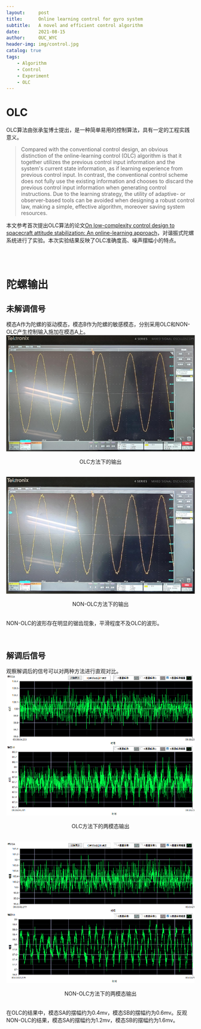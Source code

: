 ```yaml
---
layout:     post
title:      Online learning control for gyro system
subtitle:   A novel and efficient control algorithm  
date:       2021-08-15
author:     OUC_WYC
header-img: img/control.jpg
catalog: true
tags:
    - Algorithm
    - Control
    - Experiment
    - OLC
---
```


<head>
    <script src="https://cdn.mathjax.org/mathjax/latest/MathJax.js?config=TeX-AMS-MML_HTMLorMML" type="text/javascript"></script>
    <script type="text/x-mathjax-config">
        MathJax.Hub.Config({
            tex2jax: {
            skipTags: ['script', 'noscript', 'style', 'textarea', 'pre'],
            inlineMath: [['$','$']]
            }
        });
    </script>
</head>     

# OLC
OLC算法由张承玺博士提出，是一种简单易用的控制算法，具有一定的工程实践意义。

> Compared with the conventional control design, an obvious distinction of the online-learning control (OLC) algorithm is that it together utilizes the previous control input information and the system's current state information, as if learning experience from previous control input. In contrast, the conventional control scheme does not fully use the existing information and chooses to discard the previous control input information when generating control instructions. Due to the learning strategy, the utility of adaptive- or observer-based tools can be avoided when designing a robust control law, making a simple, effective algorithm, moreover saving system resources.
 

本文参考首次提出OLC算法的论文[On low-complexity control design to spacecraft attitude stabilization: An online-learning approach](https://www.sciencedirect.com/science/article/pii/S1270963820311238)，对谐振式陀螺系统进行了实验。本次实验结果反映了OLC准确度高、噪声摆幅小的特点。

<br>
<br>



# 陀螺输出
## 未解调信号
模态A作为陀螺的驱动模态，模态B作为陀螺的敏感模态，分别采用OLC和NON-OLC产生控制输入施加在模态A上。
![图片](/img/OLC-C/OLC-OSC.jpg)
<center>OLC方法下的输出</center>

<br>

![图片](/img/OLC-C/NON-OLC-OSC.jpg)
<center>NON-OLC方法下的输出</center>

<br>

NON-OLC的波形存在明显的锯齿现象，平滑程度不及OLC的波形。

<br>

## 解调后信号
观察解调后的信号可以对两种方法进行直观对比。
![图片](/img/OLC-C/OLC.png)
<center>OLC方法下的两模态输出</center>

<br>

![图片](/img/OLC-C/NON-OLC.png)
<center>NON-OLC方法下的两模态输出</center>

<br>

在OLC的结果中，模态SA的摆幅约为0.4mv，模态SB的摆幅约为0.6mv。反观NON-OLC的结果，模态SA的摆幅约为1.2mv，模态SB的摆幅约为1.6mv。